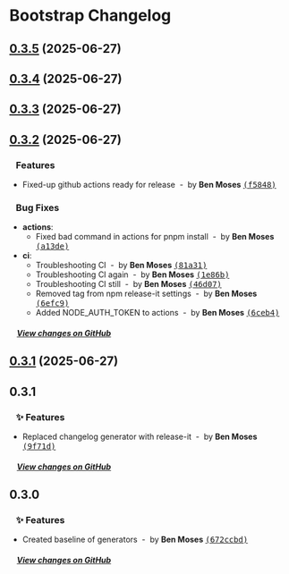 # Bootstrap Changelog

## [0.3.5](https://github.com/benjymoses/bootstrap/compare/v0.3.4...v0.3.5) (2025-06-27)

## [0.3.4](https://github.com/benjymoses/bootstrap/compare/v0.3.3...v0.3.4) (2025-06-27)

## [0.3.3](https://github.com/benjymoses/bootstrap/compare/v0.3.2...v0.3.3) (2025-06-27)

## [0.3.2](https://github.com/benjymoses/bootstrap/compare/v0.3.1...v0.3.2) (2025-06-27)

### &nbsp;&nbsp;&nbsp;Features

- Fixed-up github actions ready for release &nbsp;-&nbsp; by **Ben Moses** [<samp>(f5848)</samp>](https://github.com/benjymoses/bootstrap/commit/f584898)

### &nbsp;&nbsp;&nbsp;Bug Fixes

- **actions**:
  - Fixed bad command in actions for pnpm install &nbsp;-&nbsp; by **Ben Moses** [<samp>(a13de)</samp>](https://github.com/benjymoses/bootstrap/commit/a13de39)
- **ci**:
  - Troubleshooting CI &nbsp;-&nbsp; by **Ben Moses** [<samp>(81a31)</samp>](https://github.com/benjymoses/bootstrap/commit/81a3172)
  - Troubleshooting CI again &nbsp;-&nbsp; by **Ben Moses** [<samp>(1e86b)</samp>](https://github.com/benjymoses/bootstrap/commit/1e86bcf)
  - Troubleshooting CI still &nbsp;-&nbsp; by **Ben Moses** [<samp>(46d07)</samp>](https://github.com/benjymoses/bootstrap/commit/46d0734)
  - Removed tag from npm release-it settings &nbsp;-&nbsp; by **Ben Moses** [<samp>(6efc9)</samp>](https://github.com/benjymoses/bootstrap/commit/6efc902)
  - Added NODE_AUTH_TOKEN to actions &nbsp;-&nbsp; by **Ben Moses** [<samp>(6ceb4)</samp>](https://github.com/benjymoses/bootstrap/commit/6ceb427)

##### &nbsp;&nbsp;&nbsp;&nbsp;[View changes on GitHub](https://github.com/benjymoses/bootstrap/compare/v0.3.1...0.3.2)

## [0.3.1](https://github.com/benjymoses/bootstrap/compare/v0.3.0...v0.3.1) (2025-06-27)

## 0.3.1

### &nbsp;&nbsp;&nbsp;:sparkles: Features

- Replaced changelog generator with release-it &nbsp;-&nbsp; by **Ben Moses** [<samp>(9f71d)</samp>](https://github.com/benjymoses/bootstrap/commit/9f71d2a)

##### &nbsp;&nbsp;&nbsp;&nbsp;[View changes on GitHub](https://github.com/benjymoses/bootstrap/compare/v0.3.0...0.3.1)

## 0.3.0

### &nbsp;&nbsp;&nbsp;:sparkles: Features

- Created baseline of generators &nbsp;-&nbsp; by **Ben Moses** [<samp>(672ccbd)</samp>](https://github.com/benjymoses/bootstrap/commit/672ccbd2a)

##### &nbsp;&nbsp;&nbsp;&nbsp;[View changes on GitHub](https://github.com/benjymoses/bootstrap/compare/v0.2.0...0.3.0)

